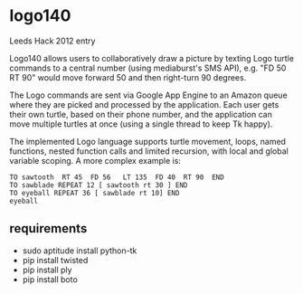 logo140
=======

Leeds Hack 2012 entry

Logo140 allows users to collaboratively draw a picture by texting Logo turtle
commands to a central number (using mediaburst's SMS API), e.g. "FD 50 RT 90" 
would move forward 50 and then right-turn 90 degrees.

The Logo commands are sent via Google App Engine to an Amazon queue where they 
are picked and processed by the application. Each user gets their own turtle, 
based on their phone number, and the application can move multiple turtles at 
once (using a single thread to keep Tk happy).

The implemented Logo language supports turtle movement, loops, named functions, 
nested function calls and limited recursion, with local and global variable 
scoping. A more complex example is:

    TO sawtooth  RT 45  FD 56   LT 135  FD 40  RT 90  END
    TO sawblade REPEAT 12 [ sawtooth rt 30 ] END
    TO eyeball REPEAT 36 [ sawblade rt 10] END
    eyeball


requirements
------------
 * sudo aptitude install python-tk
 * pip install twisted
 * pip install ply
 * pip install boto

